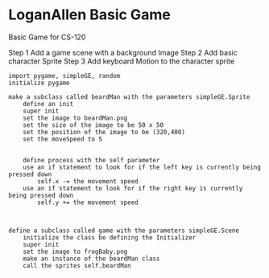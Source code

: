 # LoganAllen Basic Game
 Basic Game for CS-120

Step 1 Add a game scene with a background Image
Step 2 Add basic character Sprite
Step 3 Add keyboard Motion to the character sprite
    
    import pygame, simpleGE, random
    initialize pygame
    
    make a subclass called beardMan with the parameters simpleGE.Sprite
        define an init
        super init
        set the image to beardMan.png
        set the size of the image to be 50 x 50
        set the position of the image to be (320,400)
        set the moveSpeed to 5
        
        
        define process with the self parameter
        use an if statement to look for if the left key is currently being pressed down
            self.x -= the movement speed
        use an if statement to look for if the right key is currently being pressed down
            self.y += the movement speed
    
    

    define a subclass called game with the parameters simpleGE.Scene
        initialize the class be defining the Initializer
        super init
        set the image to frogBaby.png
        make an instance of the beardMan class
        call the sprites self.beardMan
        
        